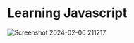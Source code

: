 # Learning Javascript

![Screenshot 2024-02-06 211217](https://github.com/AkashkumarChoudhary/js-learning/assets/109291117/921602cb-6826-4234-b10f-51e4d8998c37)
